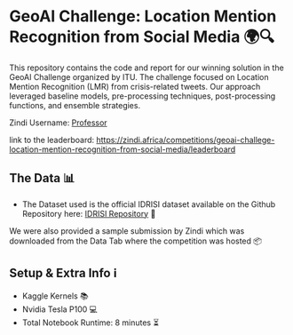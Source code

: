 # GeoAI Challenge: Location Mention Recognition from Social Media 🌍🔍

This repository contains the code and report for our winning solution in the GeoAI Challenge organized by ITU. The challenge focused on Location Mention Recognition (LMR) from crisis-related tweets. Our approach leveraged baseline models, pre-processing techniques, post-processing functions, and ensemble strategies.

Zindi Username: [Professor](https://zindi.africa/users/Professor)

link to the leaderboard: https://zindi.africa/competitions/geoai-challege-location-mention-recognition-from-social-media/leaderboard

## The Data 📊
* The Dataset used is the official IDRISI dataset available on the Github Repository here: [IDRISI Repository](https://github.com/rsuwaileh/IDRISI/tree/main/LMR) 📂

We were also provided a sample submission by Zindi which was downloaded from the Data Tab where the competition was hosted 📦

## Setup & Extra Info ℹ️

* Kaggle Kernels 📚
* Nvidia Tesla P100 💻
* Total Notebook Runtime: 8 minutes ⏳